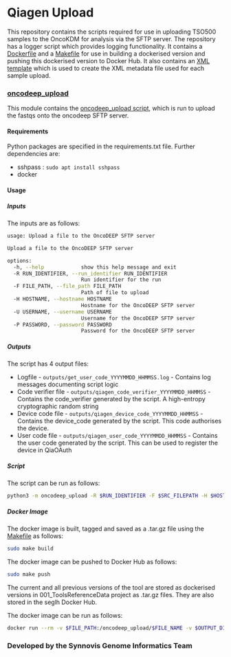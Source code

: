 # Qiagen Upload

This repository contains the scripts required for use in uploading TSO500 samples to the OncoKDM for analysis via the SFTP server. The repository has a logger script which provides logging functionality. It contains a [Dockerfile](Dockerfile) and a [Makefile](Makefile) for use in building a dockerised version and pushing this dockerised version to Docker Hub. It also contains an [XML template](templates/sample_upload_template.xml) which is used to create the XML metadata file used for each sample upload.


### [oncodeep_upload](oncodeep_upload)

This module contains the [oncodeep_upload script](oncodeep_upload/oncodeep_upload.py), which is run to upload the fastqs onto the oncodeep SFTP server.

#### Requirements

Python packages are specified in the requirements.txt file. Further dependencies are:
* sshpass : ```sudo apt install sshpass```
* docker

#### Usage

##### Inputs

The inputs are as follows:
```bash
usage: Upload a file to the OncoDEEP SFTP server

Upload a file to the OncoDEEP SFTP server

options:
  -h, --help            show this help message and exit
  -R RUN_IDENTIFIER, --run_identifier RUN_IDENTIFIER
                        Run identifier for the run
  -F FILE_PATH, --file_path FILE_PATH
                        Path of file to upload
  -H HOSTNAME, --hostname HOSTNAME
                        Hostname for the OncoDEEP SFTP server
  -U USERNAME, --username USERNAME
                        Username for the OncoDEEP SFTP server
  -P PASSWORD, --password PASSWORD
                        Password for the OncoDEEP SFTP server
```

##### Outputs

The script has 4 output files:
* Logfile - ```outputs/get_user_code_YYYYMMDD_HHMMSS.log``` - Contains log messages documenting script logic
* Code verifier file - ```outputs/qiagen_code_verifier_YYYYMMDD_HHMMSS``` - Contains the code_verifier generated by the script. A high-entropy cryptographic random string
* Device code file - ```outputs/qiagen_device_code_YYYYMMDD_HHMMSS``` - Contains the device_code generated by the script. This code authorises the device.
* User code file - ```outputs/qiagen_user_code_YYYYMMDD_HHMMSS``` - Contains the user code generated by the script. This can be used to register the device in QiaOAuth


##### Script

The script can be run as follows:
```bash
python3 -m oncodeep_upload -R $RUN_IDENTIFIER -F $SRC_FILEPATH -H $HOSTNAME -U $USERNAME -P $PASSWORD
```

##### Docker Image

The docker image is built, tagged and saved as a .tar.gz file using the [Makefile](Makefile) as follows:

```bash
sudo make build
```

The docker image can be pushed to Docker Hub as follows:
```bash
sudo make push
```

The current and all previous versions of the tool are stored as dockerised versions in 001_ToolsReferenceData project as .tar.gz files. They are also stored in the seglh Docker Hub.

The docker image can be run as follows:

```bash
docker run --rm -v $FILE_PATH:/oncodeep_upload/$FILE_NAME -v $OUTPUT_DIR:/oncodeep_upload/outputs/ seglh/oncodeep_upload:$VERSION -R $RUN_IDENTIFIER -F $FILE_PATH -H $HOSTNAME -U $USERNAME -P $PASSWORD
```

### Developed by the Synnovis Genome Informatics Team
